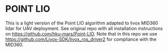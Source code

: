 # POINT LIO

This is a light version of the Point LIO algorithm adapted to livox MID360 lidar for UAV deployment. See original repo with all installation instructions on https://github.com/hku-mars/Point-LIO. Note that in this repo we use https://github.com/Livox-SDK/livox_ros_driver2 for compliance with the MID360.

